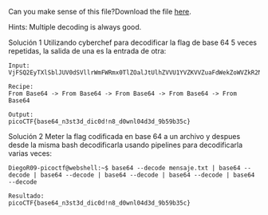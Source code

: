 Can you make sense of this file?Download the file [here](https://artifacts.picoctf.net/c/471/enc_flag).

Hints:
	Multiple decoding is always good.

Solución 1
Utilizando cyberchef para decodificar la flag de base 64 5 veces repetidas, la salida de una es la entrada de otra:
```
Input:
VjFSQ2EyTXlSblJUV0dSVllrWmFWRmx0TlZOalJtUlhZVVU1YVZKVVZuaFdWekZoWVZkR2NrNVVXbUZTVmtwUVdWUkdibVZXVm5WUgpiSEJzWVRCd2VWVXhXbXBOUlRWSFdqTnNWZ3BYUjFKeVZGZHdWMlZzVWxaVmJFNW9UVVJDTlZaWE1XRlZRWEJYVFVkME5GWkVSbXRUCmJWWnlUbFpvVldGdGVFVlhibTkzVDFWT2JsQlVNRXNLCg==

Recipe: 
From Base64 -> From Base64 -> From Base64 -> From Base64 -> From Base64

Output: 
picoCTF{base64_n3st3d_dic0d!n8_d0wnl04d3d_9b59b35c}
```

Solución 2
Meter la flag codificada en base 64 a un archivo y despues desde la misma bash decodificarla usando pipelines para decodificarla varias veces: 
```
DiegoR09-picoctf@webshell:~$ base64 --decode mensaje.txt | base64 --decode | base64 --decode | base64 --decode | base64 --decode | base64 --decode 

Resultado:
picoCTF{base64_n3st3d_dic0d!n8_d0wnl04d3d_9b59b35c}
```